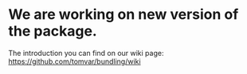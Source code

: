 # We are working on new version of the package. 
The introduction you can find on our wiki page: https://github.com/tomvar/bundling/wiki 
